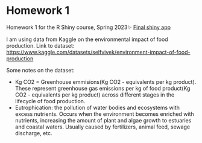 # Homework 1
Homework 1 for the R Shiny course, Spring 2023✨
[Final shiny app](https://mehussey.shinyapps.io/Homework1/)

I am using data from Kaggle on the environmental impact of food production. Link to dataset: https://www.kaggle.com/datasets/selfvivek/environment-impact-of-food-production

Some notes on the dataset: 
- Kg CO2 = Greenhouse emmisions(Kg CO2 - equivalents per kg product). These represent greenhouse gas emissions per kg of food product(Kg CO2 - equivalents per kg product) across different stages in the lifecycle of food production.
- Eutrophication: the pollution of water bodies and ecosystems with excess nutrients. Occurs when the environment becomes enriched with nutrients, increasing the amount of plant and algae growth to estuaries and coastal waters. Usually caused by fertilizers, animal feed, sewage discharge, etc. 

